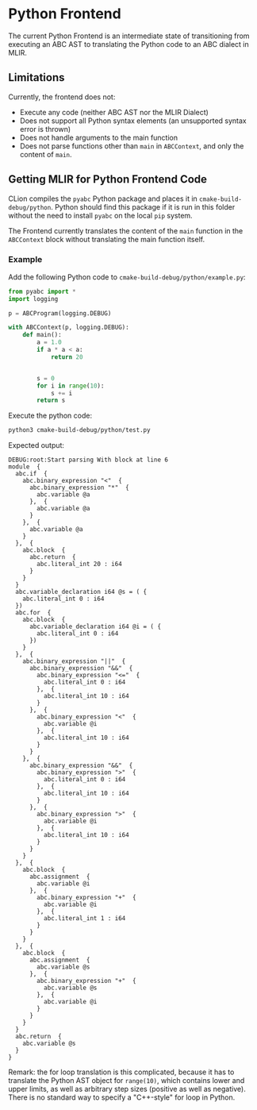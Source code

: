 # Python Frontend

The current Python Frontend is an intermediate state of transitioning from executing an ABC AST to translating the Python code to an ABC dialect in MLIR.

## Limitations

Currently, the frontend does not:
- Execute any code (neither ABC AST nor the MLIR Dialect)
- Does not support all Python syntax elements (an unsupported syntax error is thrown)
- Does not handle arguments to the main function
- Does not parse functions other than `main` in `ABCContext`, and only the content of `main`.

## Getting MLIR for Python Frontend Code

CLion compiles the `pyabc` Python package and places it in `cmake-build-debug/python`. Python should find this package if it is run in this folder without the need to install `pyabc` on the local `pip` system.

The Frontend currently translates the content of the `main` function in the `ABCContext` block without translating the main function itself.

### Example

Add the following Python code to `cmake-build-debug/python/example.py`:
```Python
from pyabc import *
import logging

p = ABCProgram(logging.DEBUG)

with ABCContext(p, logging.DEBUG):
    def main():
        a = 1.0
        if a * a < a:
            return 20


        s = 0
        for i in range(10):
            s += i
        return s
```

Execute the python code:
```bash
python3 cmake-build-debug/python/test.py
```

Expected output:
```text
DEBUG:root:Start parsing With block at line 6
module  {
  abc.if  {
    abc.binary_expression "<"  {
      abc.binary_expression "*"  {
        abc.variable @a
      },  {
        abc.variable @a
      }
    },  {
      abc.variable @a
    }
  },  {
    abc.block  {
      abc.return  {
        abc.literal_int 20 : i64
      }
    }
  }
  abc.variable_declaration i64 @s = ( {
    abc.literal_int 0 : i64
  })
  abc.for  {
    abc.block  {
      abc.variable_declaration i64 @i = ( {
        abc.literal_int 0 : i64
      })
    }
  },  {
    abc.binary_expression "||"  {
      abc.binary_expression "&&"  {
        abc.binary_expression "<="  {
          abc.literal_int 0 : i64
        },  {
          abc.literal_int 10 : i64
        }
      },  {
        abc.binary_expression "<"  {
          abc.variable @i
        },  {
          abc.literal_int 10 : i64
        }
      }
    },  {
      abc.binary_expression "&&"  {
        abc.binary_expression ">"  {
          abc.literal_int 0 : i64
        },  {
          abc.literal_int 10 : i64
        }
      },  {
        abc.binary_expression ">"  {
          abc.variable @i
        },  {
          abc.literal_int 10 : i64
        }
      }
    }
  },  {
    abc.block  {
      abc.assignment  {
        abc.variable @i
      },  {
        abc.binary_expression "+"  {
          abc.variable @i
        },  {
          abc.literal_int 1 : i64
        }
      }
    }
  },  {
    abc.block  {
      abc.assignment  {
        abc.variable @s
      },  {
        abc.binary_expression "+"  {
          abc.variable @s
        },  {
          abc.variable @i
        }
      }
    }
  }
  abc.return  {
    abc.variable @s
  }
}
```

Remark: the for loop translation is this complicated, because it has to translate the Python AST object for `range(10)`, which contains lower and upper limits, as well as arbitrary step sizes (positive as well as negative). There is no standard way to specify a "C++-style" for loop in Python.